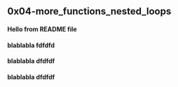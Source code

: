 ## 0x04-more_functions_nested_loops
#### Hello from README file
#### blablabla fdfdfd
#### blablabla dfdfdf
#### blablabla dfdfdf
